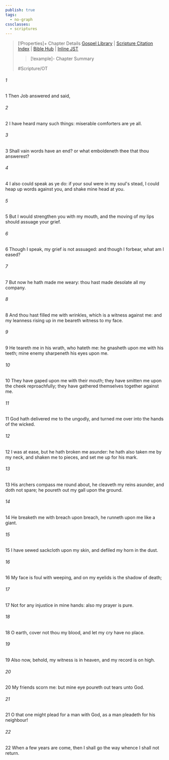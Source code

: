 ```yaml
---
publish: true
tags:
  - no-graph
cssclasses:
  - scriptures
---
```

>[!Properties]+ Chapter Details
>[Gospel Library](https://churchofjesuschrist.org/study/scriptures/ot/job/16?lang=eng)    |    [Scripture Citation Index](https://scriptures.byu.edu/#07610::c07610)    |    [Bible Hub](https://biblehub.com/job/16.htm)    |    [Inline JST](https://scripturetoolbox.com/html/ic/Job/16.html)
>>[!example]- Chapter Summary
>> 
> 
>
>#Scripture/OT
###### 1
1 Then Job answered and said,
###### 2
2 I have heard many such things: miserable comforters are ye all.
###### 3
3 Shall vain words have an end? or what emboldeneth thee that thou answerest?
###### 4
4 I also could speak as ye do: if your soul were in my soul's stead, I could heap up words against you, and shake mine head at you.
###### 5
5 But I would strengthen you with my mouth, and the moving of my lips should assuage your grief.
###### 6
6 Though I speak, my grief is not assuaged: and though I forbear, what am I eased?
###### 7
7 But now he hath made me weary: thou hast made desolate all my company.
###### 8
8 And thou hast filled me with wrinkles, which is a witness against me: and my leanness rising up in me beareth witness to my face.
###### 9
9 He teareth me in his wrath, who hateth me: he gnasheth upon me with his teeth; mine enemy sharpeneth his eyes upon me.
###### 10
10 They have gaped upon me with their mouth; they have smitten me upon the cheek reproachfully; they have gathered themselves together against me.
###### 11
11 God hath delivered me to the ungodly, and turned me over into the hands of the wicked.
###### 12
12 I was at ease, but he hath broken me asunder: he hath also taken me by my neck, and shaken me to pieces, and set me up for his mark.
###### 13
13 His archers compass me round about, he cleaveth my reins asunder, and doth not spare; he poureth out my gall upon the ground.
###### 14
14 He breaketh me with breach upon breach, he runneth upon me like a giant.
###### 15
15 I have sewed sackcloth upon my skin, and defiled my horn in the dust.
###### 16
16 My face is foul with weeping, and on my eyelids is the shadow of death;
###### 17
17 Not for any injustice in mine hands: also my prayer is pure.
###### 18
18 O earth, cover not thou my blood, and let my cry have no place.
###### 19
19 Also now, behold, my witness is in heaven, and my record is on high.
###### 20
20 My friends scorn me: but mine eye poureth out tears unto God.
###### 21
21 O that one might plead for a man with God, as a man pleadeth for his neighbour!
###### 22
22 When a few years are come, then I shall go the way whence I shall not return.
